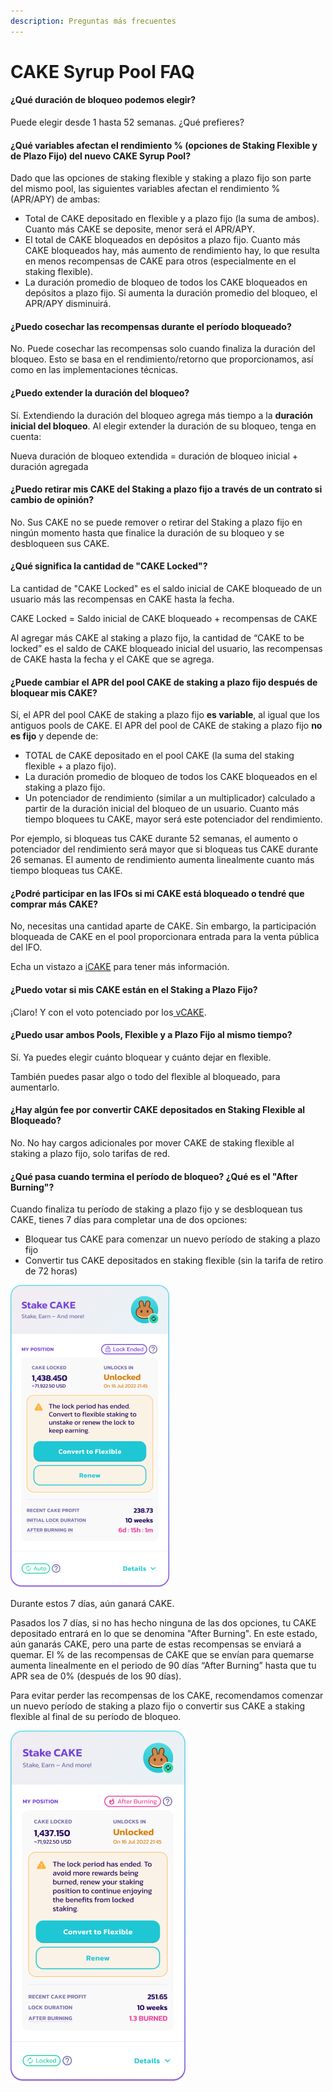 ```yaml
---
description: Preguntas más frecuentes
---
```


# CAKE Syrup Pool FAQ

#### **¿Qué duración de bloqueo podemos elegir?** <a href="#_ci4aaxivq646" id="_ci4aaxivq646"></a>

Puede elegir desde 1 hasta 52 semanas. ¿Qué prefieres?

#### **¿Qué variables afectan el rendimiento % (opciones de Staking Flexible y de Plazo Fijo) del nuevo CAKE Syrup Pool?** <a href="#_7sy7jmkbfiq7" id="_7sy7jmkbfiq7"></a>

Dado que las opciones de staking flexible y staking a plazo fijo son parte del mismo pool, las siguientes variables afectan el rendimiento % (APR/APY) de ambas:

* Total de CAKE depositado en flexible y a plazo fijo (la suma de ambos). Cuanto más CAKE se deposite, menor será el APR/APY.
* El total de CAKE bloqueados en depósitos a plazo fijo. Cuanto más CAKE bloqueados hay, más aumento de rendimiento hay, lo que resulta en menos recompensas de CAKE para otros (especialmente en el staking flexible).
* La duración promedio de bloqueo de todos los CAKE bloqueados en depósitos a plazo fijo. Si aumenta la duración promedio del bloqueo, el APR/APY disminuirá.

#### **¿Puedo cosechar las recompensas durante el período bloqueado?** <a href="#_j4c35lnsw9fe" id="_j4c35lnsw9fe"></a>

No. Puede cosechar las recompensas solo cuando finaliza la duración del bloqueo. Esto se basa en el rendimiento/retorno que proporcionamos, así como en las implementaciones técnicas.

#### **¿Puedo extender la duración del bloqueo?** <a href="#_vtpodbh6jh5m" id="_vtpodbh6jh5m"></a>

Sí. Extendiendo la duración del bloqueo agrega más tiempo a la **duración inicial del bloqueo**. Al elegir extender la duración de su bloqueo, tenga en cuenta:

Nueva duración de bloqueo extendida = duración de bloqueo inicial + duración agregada

#### **¿Puedo retirar mis CAKE del Staking a plazo fijo a través de un contrato si cambio de opinión?** <a href="#_b3n4ba4gw3wb" id="_b3n4ba4gw3wb"></a>

No. Sus CAKE no se puede remover o retirar del Staking a plazo fijo en ningún momento hasta que finalice la duración de su bloqueo y se desbloqueen sus CAKE.

#### **¿Qué significa la cantidad de "CAKE Locked"?** <a href="#_c1t1tq86us59" id="_c1t1tq86us59"></a>

La cantidad de "CAKE Locked" es el saldo inicial de CAKE bloqueado de un usuario más las recompensas en CAKE hasta la fecha.

CAKE Locked = Saldo inicial de CAKE bloqueado + recompensas de CAKE

Al agregar más CAKE al staking a plazo fijo, la cantidad de “CAKE to be locked” es el saldo de CAKE bloqueado inicial del usuario, las recompensas de CAKE hasta la fecha y el CAKE que se agrega.

#### **¿Puede cambiar el APR del pool CAKE de staking a plazo fijo después de bloquear mis CAKE?** <a href="#_y5230j8vag5f" id="_y5230j8vag5f"></a>

Sí, el APR del pool CAKE de staking a plazo fijo **es variable**, al igual que los antiguos pools de CAKE. El APR del pool de CAKE de staking a plazo fijo **no es fijo** y depende de:

* TOTAL de CAKE depositado en el pool CAKE (la suma del staking flexible + a plazo fijo).
* La duración promedio de bloqueo de todos los CAKE bloqueados en el staking a plazo fijo.
* Un potenciador de rendimiento (similar a un multiplicador) calculado a partir de la duración inicial del bloqueo de un usuario. Cuanto más tiempo bloquees tu CAKE, mayor será este potenciador del rendimiento.

Por ejemplo, si bloqueas tus CAKE durante 52 semanas, el aumento o potenciador del rendimiento será mayor que si bloqueas tus CAKE durante 26 semanas. El aumento de rendimiento aumenta linealmente cuanto más tiempo bloqueas tus CAKE.

#### **¿Podré participar en las IFOs si mi CAKE está bloqueado o tendré que comprar más CAKE?** <a href="#_excpffb5ezkf" id="_excpffb5ezkf"></a>

No, necesitas una cantidad aparte de CAKE. Sin embargo, la participación bloqueada de CAKE en el pool proporcionara entrada para la venta pública del IFO.

Echa un vistazo a [iCAKE](https://docs.pancakeswap.finance/v/espanol/productos/ifo-initial-farm-offering/icake) para tener más información.

#### **¿Puedo votar si mis CAKE están en el Staking a Plazo Fijo?** <a href="#_fkxbmbyh9w8b" id="_fkxbmbyh9w8b"></a>

¡Claro! Y con el voto potenciado por los[ vCAKE](https://docs.pancakeswap.finance/v/espanol/productos/voting/vcake).

#### **¿Puedo usar ambos Pools, Flexible y a Plazo Fijo al mismo tiempo?** <a href="#_dqj8oja4x10m" id="_dqj8oja4x10m"></a>

Sí. Ya puedes elegir cuánto bloquear y cuánto dejar en flexible.

También puedes pasar algo o todo del flexible al bloqueado, para aumentarlo.

#### **¿Hay algún fee por convertir CAKE depositados en Staking Flexible al Bloqueado?** <a href="#_1s09ryzaz4sv" id="_1s09ryzaz4sv"></a>

No. No hay cargos adicionales por mover CAKE de staking flexible al staking a plazo fijo, solo tarifas de red.

#### **¿Qué pasa cuando termina el período de bloqueo? ¿Qué es el "After Burning"?** <a href="#_owjm3jiyiuzi" id="_owjm3jiyiuzi"></a>

Cuando finaliza tu período de staking a plazo fijo y se desbloquean tus CAKE, tienes 7 días para completar una de dos opciones:

* Bloquear tus CAKE para comenzar un nuevo período de staking a plazo fijo
* Convertir tus CAKE depositados en staking flexible (sin la tarifa de retiro de 72 horas)

![](<../../../.gitbook/assets/0 (2).png>)

Durante estos 7 días, aún ganará CAKE.

Pasados los 7 días, si no has hecho ninguna de las dos opciones, tu CAKE depositado entrará en lo que se denomina "After Burning". En este estado, aún ganarás CAKE, pero una parte de estas recompensas se enviará a quemar. El % de las recompensas de CAKE que se envían para quemarse aumenta linealmente en el periodo de 90 días “After Burning” hasta que tu APR sea de 0% (después de los 90 días).

Para evitar perder las recompensas de los CAKE, recomendamos comenzar un nuevo período de staking a plazo fijo o convertir sus CAKE a staking flexible al final de su período de bloqueo.

![](<../../../.gitbook/assets/1 (1) (2).png>)
